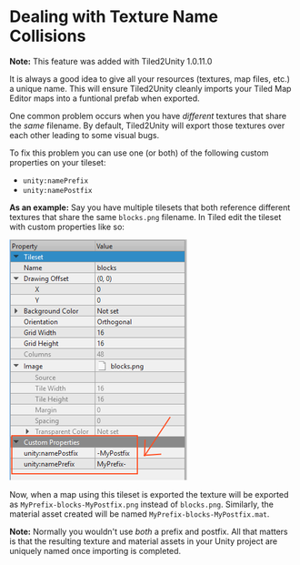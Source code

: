 # Dealing with Texture Name Collisions

**Note:** This feature was added with Tiled2Unity 1.0.11.0

It is always a good idea to give all your resources (textures, map files, etc.) a unique name. This will ensure Tiled2Unity cleanly imports your Tiled Map Editor maps into a funtional prefab when exported.

One common problem occurs when you have *different* textures that share the *same* filename. By default, Tiled2Unity will export those textures over each other leading to some visual bugs.

To fix this problem you can use one (or both) of the following custom properties on your tileset:

* `unity:namePrefix`
* `unity:namePostfix`

**As an example:** Say you have multiple tilesets that both reference different textures that share the same `blocks.png` filename. In Tiled edit the tileset with custom properties like so:

![PostPreFix](img/tiled-postprefix-props.png)

Now, when a map using this tileset is exported the texture will be exported as `MyPrefix-blocks-MyPostfix.png` instead of `blocks.png`. Similarly, the material asset created will be named `MyPrefix-blocks-MyPostfix.mat`.

**Note:** Normally you wouldn't use *both* a prefix and postfix. All that matters is that the resulting texture and material assets in your Unity project are uniquely named once importing is completed.
